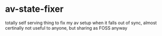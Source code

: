 # av-state-fixer
totally self serving thing to fix my av setup when it falls out of sync, almost certinally not useful to anyone, but sharing as FOSS anyway
